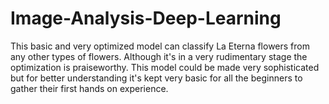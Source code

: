 # Image-Analysis-Deep-Learning
This basic and very optimized model can classify La Eterna flowers from any other types of flowers. Although it's in a very rudimentary stage the optimization is praiseworthy. This model could be made very sophisticated but for better understanding it's kept very basic for all the beginners to gather their first hands on experience.

